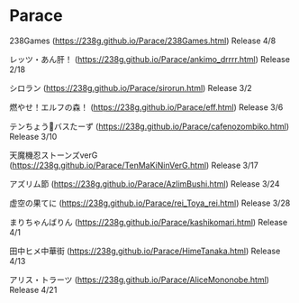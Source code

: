 # Parace

238Games (https://238g.github.io/Parace/238Games.html) Release 4/8

レッツ・あん肝！ (https://238g.github.io/Parace/ankimo_drrrr.html) Release 2/18

シロラン (https://238g.github.io/Parace/sirorun.html) Release 3/2

燃やせ！エルフの森！ (https://238g.github.io/Parace/eff.html) Release 3/6

テンちょう🚫バスたーず (https://238g.github.io/Parace/cafenozombiko.html) Release 3/10

天魔機忍ストーンズverG (https://238g.github.io/Parace/TenMaKiNinVerG.html) Release 3/17

アズリム節 (https://238g.github.io/Parace/AzlimBushi.html) Release 3/24

虚空の果てに (https://238g.github.io/Parace/rei_Toya_rei.html) Release 3/28

まりちゃんばりん (https://238g.github.io/Parace/kashikomari.html) Release 4/1

田中ヒメ中華街 (https://238g.github.io/Parace/HimeTanaka.html) Release 4/13

アリス・トラーツ (https://238g.github.io/Parace/AliceMononobe.html) Release 4/21
